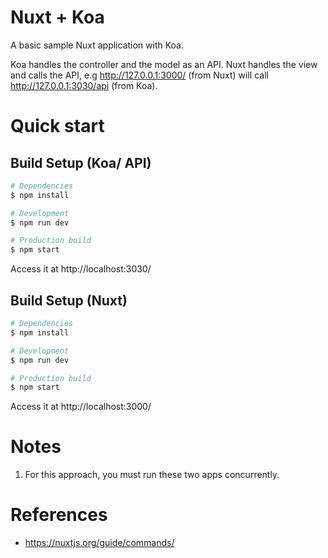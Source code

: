 Nuxt + Koa
===========

A basic sample Nuxt application with Koa.

Koa handles the controller and the model as an API. Nuxt handles the view and calls the API, e.g http://127.0.0.1:3000/ (from Nuxt) will call http://127.0.0.1:3030/api (from Koa).

Quick start
=============

## Build Setup (Koa/ API)

``` bash
# Dependencies
$ npm install

# Development
$ npm run dev

# Production build
$ npm start
```

Access it at http://localhost:3030/

## Build Setup (Nuxt)

``` bash
# Dependencies
$ npm install

# Development
$ npm run dev

# Production build
$ npm start
```

Access it at http://localhost:3000/

Notes
=============

1. For this approach, you must run these two apps concurrently.

References
=============

* https://nuxtjs.org/guide/commands/

